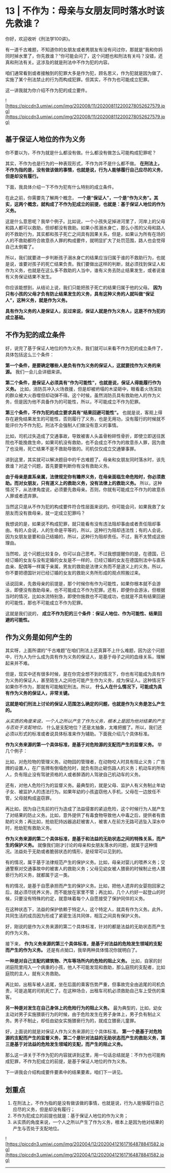 # 13 | 不作为：母亲与女朋友同时落水时该先救谁？

你好，欢迎收听《刑法学100讲》。

有一道千古难题，不知道你的女朋友或者男朋友有没有问过你，那就是“我和你妈同时掉水里了，你先救谁？”你可能会问了，这个问题也和刑法有关吗？没错，还真和刑法有关。这涉及的就是刑法中不作为犯的内容。

咱们通常看到或者接触到的犯罪大多是作为犯，顾名思义，作为犯就是因为做了、实施了某个刑法禁止的行为而构成犯罪。但其实，不作为也可能成立犯罪。

这一讲我就为你介绍不作为犯的成立要件。

![https://piccdn3.umiwi.com/img/202008/11/202008112200278052627579.jpg](https://piccdn3.umiwi.com/img/202008/11/202008112200278052627579.jpg)

## 基于保证人地位的作为义务

你不要以为，不作为就是什么都没有做。什么都没有做怎么可能构成犯罪呢？

其实，不作为也是行为的一种表现形式，不作为并不是什么都不做。 **在刑法上，不作为指的是，没有做该做的事情，也就是说，行为人能够履行自己应尽的义务，但是却没有履行。**

下面，我具体介绍一下不作为犯有什么特别的成立条件。

在此之前，你需要先了解两个概念， **一个是“保证人”，一个是“作为义务”。其实，这两个概念，就构成了不作为犯成立的前提，也就是：基于保证人地位的作为义务。**

这是什么意思呢？我举个例子。比如说，一个小孩失足掉进河里了，河岸上的父母和路人都可以救助，但却都没有救助。如果小孩溺水身亡，那么小孩的父母和路人的不救助行为，其实都和孩子死亡之间具有因果关系，但是，如果认为所有在场的人的不救助都符合故意杀人罪的构成要件，就明显扩大了处罚范围，路人也会觉得自己太倒霉了。

所以，我们就要进一步判断孩子溺水身亡的结果应当归属于谁的不救助行为，也就是说，谁要对孩子的死亡结果负责。我们要做出这样的判断，就必须找到保证人和作为义务，也就是在这么多不救助的人当中，谁有义务去防止结果发生，或者说谁有义务保证结果不发生。

你应该能想到，从结论上说，我们只能把孩子死亡的结果归属于他的父母。 **因为只有小孩的父母才负有防止结果发生的义务，具有这种义务的人就叫做“保证人”，这种义务，就是作为义务。**

 **具有作为义务的人是保证人，反过来说，保证人就是作为义务人，这是不作为犯的成立基础。**

## 不作为犯的成立条件

好，说完了基于保证人地位的作为义务，我们就可以来看不作为犯的成立条件了，具体包括这么三个条件：

 **第一个条件，是要确定哪些人是负有作为义务的保证人，这就要找作为义务的来源。** 我们一会儿会详细来讲。

 **第二个条件，是保证人必须具有“作为可能性”，也就是说，保证人得能履行作为义务。** 比如，消防员冲入火场救援，但是却被坍塌的木梁砸中，眼看着火场深处的群众被大火吞噬但却动弹不得。这个时候，虽然消防员具有救助他人的作为义务，但是因为他不具备作为的可能性，所以，不可能成立不作为犯罪。

 **第三个条件，不作为犯的成立要求具有“结果回避可能性”。** 也就是说，客观上得存在避免结果发生的可能性，否则履行了义务，也是无用功，没有履行的时候就不能评价为不作为犯。刑法不会强制人们做没有意义的事情。

比如，司机过失造成了交通事故，导致被害人头盖骨粉碎性骨折，即使立即送往医院也不能挽救生命，如果司机没有救助，也不会成立不作为的故意杀人罪，因为救了也没用，死亡结果不是不救助导致的。司机仅仅成立交通肇事罪。

讲到这里，其实就可以解决题目中的千古难题了。母亲和女朋友同时落水时，该先救谁？对这个问题，首先要要判断你有没有救助义务。

 **由于母亲是直系亲属，法律规定你有赡养义务，在母亲面临生命危险时，你必须救助。而对女朋友，只有道义上的救助义务，没有法律上的救助义务。** 所以，这种情况下，从法律角度说，必须要先救母亲。否则，你就有可能成立不作为的故意杀人罪或者遗弃罪。

当然这只是从不作为犯的构成要件符合性层面来说的。你可能会问，如果我救了女朋友而没有救母亲，就一定成立犯罪吗？

我想说的是，如果说不构成犯罪，就只能看有没有违法阻却事由或者责任阻却事由。有的人会说，人的生命是平等的，所以，这种行为阻却违法性；有的人会说，因为女朋友是要和自己结婚的，所以，这种行为阻却责任。不过，我不太赞成这些理由。

当然啦，这个问题比较复杂，你可以自己思考。不过我想提醒你的是，在德国，已经订婚的女友与没有定婚的女友是不一样的，已经订婚的女友在德国刑法中与直系血亲、配偶等一样属于亲属，男友的救助是法律义务而不是道义上的义务。所以，你不要把德国针对已经订婚的女友的救助义务所形成的观点照搬过来。

话说回来，先救母亲的前提是，那个时候你有作为可能性，如果你根本就不会游泳，即便没有救助母亲，也不可能成立不作为犯罪。还有，即便你会游泳，但根据当时的情况，比如水流特别急，即使你施救也不可能成功，也就是不具有结果回避的可能性，那也不可能成立不作为犯罪。

这就是我们说的， **成立不作为犯的三个条件：保证人地位、作为可能性、结果回避的可能性。**

## 作为义务是如何产生的

其实呀，上面所谓的“千古难题”在咱们刑法上还真算不上什么难题，因为这个问题中，行为人为什么成为具有作为义务的保证人，是基于母子之间的血缘关系，理解起来并不难。

但是，现实中还有很多时候，是在你完全想不到的情况下，你也有可能成为具有作为义务的保证人，甚至陌生人之间也可能产生作为义务，成为保证人。这种情况下如果你不作为，那就有可能触犯刑法。所以， **什么人在什么情况下，可能成为具有作为义务的保证人，非常关键。**

 **这就是咱们刑法上讨论的保证人范围怎么确定的问题，也就是作为义务是怎么产生的。**

 *从实质的角度来说，一个人之所以产生了作为义务，根本上是因为他对结果的产生与否处于支配地位。* 什么是支配地位？还是太抽象，太难把握了。所以，我们还必须以形式的标准或者说具体标准来作为辅助。下面我介绍几个具体标准。

 **作为义务来源的第一个具体标准，是基于对危险源的支配而产生的监督义务。** 举几个例子：

比如，对危险物的管理义务。动物园的管理者，在动物咬人时具有阻止义务；广告牌的设置人，在广告牌有倒塌危险时，就负有防止砸伤路人的义务；机动车的所有人，负有阻止没有驾驶资格的人或者醉酒的人驾驶自己机动车的义务。

还有，对他人危险行为的监督义务。最典型的，就是父母、监护人有义务制止年幼子女、被监护人的违法行为。如果年幼的小孩盗窃他人手机，父母在一边放任不管，父母就构成盗窃罪。

再比如，因为自己先前的行为造成了法益侵害的紧迫危险，这个时候行为人就产生了对结果的防止义务。比如，意外提供了有毒食物导致他人中毒之后，提供者有救助的义务；再比如，抢劫犯持凶器追赶被害人，被害人在前方无路可逃坠入深水中时，抢劫犯有救助义务。

 **作为义务来源的第二个具体标准，是基于和法益的无助状态之间的特殊关系，而产生的保护义务。** 就像我们刚才讨论的母亲和女朋友落水的问题，就属于这种情况。法益处于无助或者脆弱状态的情形，是经常可以见到的。

有的情况，属于基于法律规范产生的保护义务。比如，母亲对婴儿的喂养义务；交通警察对交通事故中的被害人的救助义务；父母见幼女被人猥亵的时候制止他人猥亵行为的义务，就都属于这一类。

有的情况，是基于自愿承担而产生的保护义务。比如，把他人遗弃的女婴抱回家之后，就必须尽抚养义务，而不能放在家里不管；再比如，几个人约好一起登山的时候，只要没有特殊的约定，就意味着每个人自愿接受了保护同伴的义务。

在这种状态下，法益的保护依赖于特定人，这个特定人，就具有作为义务。此外，共同生活的成员因为形成了紧密生活共同体，相互之间具有保护义务。

好，刚说的是作为义务来源的第二个具体标准，针对的都是法益的无助状态而产生的作为义务。

接下来， **作为义务来源的第三个具体标准，是基于对法益的危险发生领域的支配而产生的作为义务。** 还是有点拗口，我举两种具体情况你就明白了。

 **一种是对自己支配的建筑物、汽车等场所内的危险的阻止义务。** 比如，自家的封闭庭院里闯入一个病重的小孩，他人不可能发现和救助，那么庭院的支配者，比如庭院的主人，就有义务救助。

再比如，出租车被人追尾，坐在后面的乘客伤势严重，但事故完全由追尾的司机负责，可是追尾的司机死亡了。在这种场合，出租车司机必须救助自己车上受伤的乘客。

 **另一种是对发生在自己身体上的危险行为的阻止义务。** 最为典型的，比如，幼女主动对男子实施猥亵行为的时候，由于危险发生在男子身体上，男子负有制止义务。男子不制止，却任由幼女实施猥亵行为的，就成立猥亵儿童罪。

好，上面说的就是对保证人作为义务来源的三个具体标准。 **第一个是基于对危险源的支配而产生的监督义务，第二个是针对法益的无助状态而产生的救助义务，第三是基于对法益的危险发生领域的支配，而产生的阻止义务。**

那么这一讲关于不作为犯的内容就讲到这里，用一句话总结就是：不作为也可能构成犯罪，不作为犯成立的前提，是基于保证人地位的作为义务。

下一讲我会介绍构成要件要素中的结果要素，咱们下一讲见。

## 划重点

1. 在刑法上，不作为指的是没有做该做的事情，也就是说，行为人能够履行自己应尽的义务，但是却没有履行；
2. 不作为犯成立的前提也就是：基于保证人地位的作为义务；
3. 从实质的角度来说，一个人之所以产生了作为义务，根本上是因为他对结果的产生与否处于支配地位。

![https://piccdn3.umiwi.com/img/202004/12/202004121617164878841582.jpg](https://piccdn3.umiwi.com/img/202004/12/202004121617164878841582.jpg)

---
